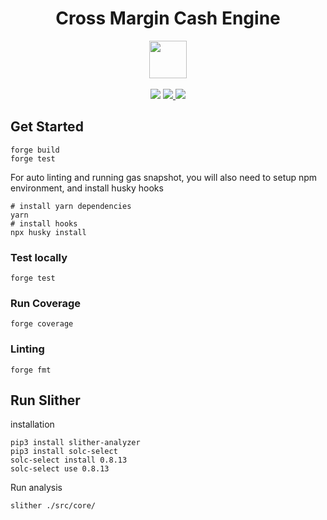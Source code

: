 <div align="center">
  <h1> Cross Margin Cash Engine </h1>
  
  <img height=60 src="https://i.imgur.com/vSIO8xJ.png"/>
  <br/>
  <br/>
  <a href="https://github.com/foundry-rs/foundry"><img src="https://img.shields.io/static/v1?label=foundry-rs&message=foundry&color=blue&logo=github"/></a>
  <a href=https://github.com/cross-margin-engine/actions/workflows/CI.yml""><img src="https://github.com/grappafinance/cross-margin-engine/actions/workflows/CI.yml/badge.svg?branch=master"> </a>
  <a href="https://codecov.io/gh/grappafinance/cross-margin-engine" >
<img src="https://codecov.io/gh/grappafinance/cross-margin-engine/branch/master/graph/badge.svg?token=9M0382HKTQ"/>
</a>
  
  
</div>


## Get Started

```shell
forge build
forge test
```

For auto linting and running gas snapshot, you will also need to setup npm environment, and install husky hooks

```shell
# install yarn dependencies
yarn
# install hooks
npx husky install
```

### Test locally

```shell
forge test
```

### Run Coverage

```shell
forge coverage
```

### Linting

```shell
forge fmt
```

## Run Slither

installation

```shell
pip3 install slither-analyzer
pip3 install solc-select
solc-select install 0.8.13
solc-select use 0.8.13
```

Run analysis

```shell
slither ./src/core/
```
